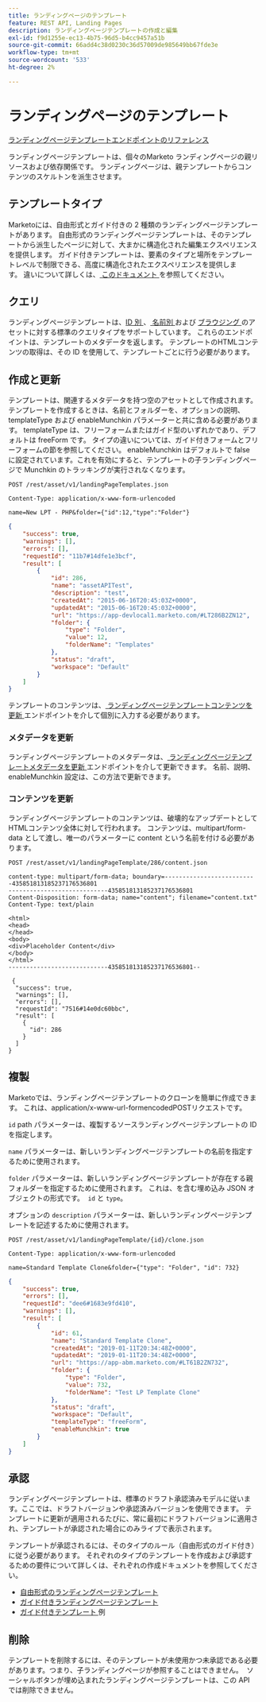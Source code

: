 ```yaml
---
title: ランディングページのテンプレート
feature: REST API, Landing Pages
description: ランディングページテンプレートの作成と編集
exl-id: f9d1255e-ec13-4b75-96d5-b4cc9457a51b
source-git-commit: 66add4c38d0230c36d57009de985649bb67fde3e
workflow-type: tm+mt
source-wordcount: '533'
ht-degree: 2%

---
```


# ランディングページのテンプレート

[ ランディングページテンプレートエンドポイントのリファレンス ](https://developer.adobe.com/marketo-apis/api/asset/#tag/Landing-Page-Templates)

ランディングページテンプレートは、個々のMarketo ランディングページの親リソースおよび依存関係です。 ランディングページは、親テンプレートからコンテンツのスケルトンを派生させます。

## テンプレートタイプ

Marketoには、自由形式とガイド付きの 2 種類のランディングページテンプレートがあります。 自由形式のランディングページテンプレートは、そのテンプレートから派生したページに対して、大まかに構造化された編集エクスペリエンスを提供します。 ガイド付きテンプレートは、要素のタイプと場所をテンプレートレベルで制限できる、高度に構造化されたエクスペリエンスを提供します。 違いについて詳しくは、[ このドキュメント ](https://experienceleague.adobe.com/en/docs/marketo/using/product-docs/demand-generation/landing-pages/understanding-landing-pages/understanding-free-form-vs-guided-landing-pages) を参照してください。

## クエリ

ランディングページテンプレートは、[ID 別 ](https://developer.adobe.com/marketo-apis/api/asset/#tag/Landing-Page-Templates/operation/getLandingPageTemplateByIdUsingGET)、[ 名前別 ](https://developer.adobe.com/marketo-apis/api/asset/#tag/Landing-Page-Templates/operation/getLandingPageTemplateByNameUsingGET) および [ ブラウジング ](https://developer.adobe.com/marketo-apis/api/asset/#tag/Landing-Page-Templates/operation/getLandingPageTemplatesUsingGET) のアセットに対する標準のクエリタイプをサポートしています。 これらのエンドポイントは、テンプレートのメタデータを返します。 テンプレートのHTMLコンテンツの取得は、その ID を使用して、テンプレートごとに行う必要があります。

## 作成と更新

テンプレートは、関連するメタデータを持つ空のアセットとして作成されます。 テンプレートを作成するときは、名前とフォルダーを、オプションの説明、templateType および enableMunchkin パラメーターと共に含める必要があります。 templateType は、フリーフォームまたはガイド型のいずれかであり、デフォルトは freeForm です。 タイプの違いについては、ガイド付きフォームとフリーフォームの節を参照してください。 enableMunchkin はデフォルトで false に設定されています。これを有効にすると、テンプレートの子ランディングページで Munchkin のトラッキングが実行されなくなります。

```
POST /rest/asset/v1/landingPageTemplates.json
```

```
Content-Type: application/x-www-form-urlencoded
```

```
name=New LPT - PHP&folder={"id":12,"type":"Folder"}
```

```json
{
    "success": true,
    "warnings": [],
    "errors": [],
    "requestId": "11b7#14dfe1e3bcf",
    "result": [
        {
            "id": 286,
            "name": "assetAPITest",
            "description": "test",
            "createdAt": "2015-06-16T20:45:03Z+0000",
            "updatedAt": "2015-06-16T20:45:03Z+0000",
            "url": "https://app-devlocal1.marketo.com/#LT286B2ZN12",
            "folder": {
                "type": "Folder",
                "value": 12,
                "folderName": "Templates"
            },
            "status": "draft",
            "workspace": "Default"
        }
    ]
}
```

テンプレートのコンテンツは、[ ランディングページテンプレートコンテンツを更新 ](https://developer.adobe.com/marketo-apis/api/asset/#tag/Landing-Page-Templates/operation/updateLandingPageTemplateContentUsingPOST) エンドポイントを介して個別に入力する必要があります。

### メタデータを更新

ランディングページテンプレートのメタデータは、[ ランディングページテンプレートメタデータを更新 ](https://developer.adobe.com/marketo-apis/api/asset/#tag/Landing-Page-Templates/operation/updateLpTemplateUsingPOST) エンドポイントを介して更新できます。 名前、説明、enableMunchkin 設定は、この方法で更新できます。

### コンテンツを更新

ランディングページテンプレートのコンテンツは、破壊的なアップデートとしてHTMLコンテンツ全体に対して行われます。 コンテンツは、multipart/form-data として渡し、唯一のパラメーターに content という名前を付ける必要があります。

```
POST /rest/asset/v1/landingPageTemplate/286/content.json
```

```
content-type: multipart/form-data; boundary=--------------------------435851813185237176536801
----------------------------435851813185237176536801
Content-Disposition: form-data; name="content"; filename="content.txt"
Content-Type: text/plain

<html>
<head>
</head>
<body>
<div>Placeholder Content</div>
</body>
</html>
----------------------------435851813185237176536801--
```

```
 {
  "success": true,
  "warnings": [],
  "errors": [],
  "requestId": "7516#14e0dc60bbc",
  "result": [
    {
      "id": 286
    }
  ]
}
```

## 複製

Marketoでは、ランディングページテンプレートのクローンを簡単に作成できます。 これは、application/x-www-url-formencodedPOSTリクエストです。

`id` path パラメーターは、複製するソースランディングページテンプレートの ID を指定します。

`name` パラメーターは、新しいランディングページテンプレートの名前を指定するために使用されます。

`folder` パラメーターは、新しいランディングページテンプレートが存在する親フォルダーを指定するために使用されます。 これは、を含む埋め込み JSON オブジェクトの形式です。  `id` と `type`。

オプションの `description` パラメーターは、新しいランディングページテンプレートを記述するために使用されます。

```
POST /rest/asset/v1/landingPageTemplate/{id}/clone.json
```

```
Content-Type: application/x-www-form-urlencoded
```

```
name=Standard Template Clone&folder={"type": "Folder", "id": 732}
```

```json
{
    "success": true,
    "errors": [],
    "requestId": "dee6#1683e9fd410",
    "warnings": [],
    "result": [
        {
            "id": 61,
            "name": "Standard Template Clone",
            "createdAt": "2019-01-11T20:34:48Z+0000",
            "updatedAt": "2019-01-11T20:34:48Z+0000",
            "url": "https://app-abm.marketo.com/#LT61B2ZN732",
            "folder": {
                "type": "Folder",
                "value": 732,
                "folderName": "Test LP Template Clone"
            },
            "status": "draft",
            "workspace": "Default",
            "templateType": "freeForm",
            "enableMunchkin": true
        }
    ]
}
```

## 承認

ランディングページテンプレートは、標準のドラフト承認済みモデルに従います。ここでは、ドラフトバージョンや承認済みバージョンを使用できます。 テンプレートに更新が適用されるたびに、常に最初にドラフトバージョンに適用され、テンプレートが承認された場合にのみライブで表示されます。

テンプレートが承認されるには、そのタイプのルール（自由形式のガイド付き）に従う必要があります。 それぞれのタイプのテンプレートを作成および承認するための要件について詳しくは、それぞれの作成ドキュメントを参照してください。

- [ 自由形式のランディングページテンプレート ](https://experienceleague.adobe.com/ja/docs/marketo/using/product-docs/demand-generation/landing-pages/landing-page-templates/create-a-free-form-landing-page-template)
- [ ガイド付きランディングページテンプレート ](https://experienceleague.adobe.com/en/docs/marketo/using/product-docs/demand-generation/landing-pages/landing-page-templates/create-a-guided-landing-page-template)
- [ ガイド付きテンプレート ](https://experienceleague.adobe.com/en/docs/marketo/using/product-docs/demand-generation/landing-pages/landing-page-templates/guided-landing-page-template-list) 例

## 削除

テンプレートを削除するには、そのテンプレートが未使用かつ未承認である必要があります。つまり、子ランディングページが参照することはできません。  ソーシャルボタンが埋め込まれたランディングページテンプレートは、この API では削除できません。
